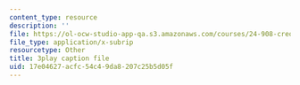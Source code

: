 ```yaml
---
content_type: resource
description: ''
file: https://ol-ocw-studio-app-qa.s3.amazonaws.com/courses/24-908-creole-languages-and-caribbean-identities-spring-2017/17e04627acfc54c49da8207c25b5d05f_fh1bvrJN4Fc.vtt
file_type: application/x-subrip
resourcetype: Other
title: 3play caption file
uid: 17e04627-acfc-54c4-9da8-207c25b5d05f
---
```

